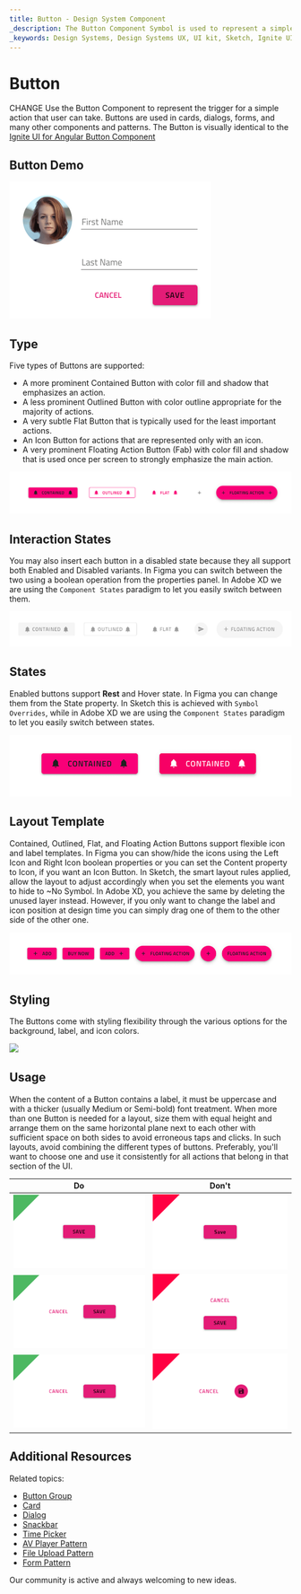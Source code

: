 ```yaml
---
title: Button - Design System Component
_description: The Button Component Symbol is used to represent a simple action. 
_keywords: Design Systems, Design Systems UX, UI kit, Sketch, Ignite UI for Angular, Sketch to Angular, Sketch to Angular, Angular, Angular Design System, Export code from Sketch, Design Kits for Angular, Sketch HTML, Sketch to HTML, Sketch UI kits
---
```


# Button

CHANGE Use the Button Component to represent the trigger for a simple action that user can take. Buttons are used in cards, dialogs, forms, and many other components and patterns. The Button is visually identical to the [Ignite UI for Angular Button Component](https://www.infragistics.com/products/ignite-ui-angular/angular/components/button.html)

## Button Demo

<img class="responsive-img" src="../images/button_demo.png" srcset="../images/button_demo@2x.png 2x" />

## Type

Five types of Buttons are supported:

- A more prominent Contained Button with color fill and shadow that emphasizes an action.
- A less prominent Outlined Button with color outline appropriate for the majority of actions.
- A very subtle Flat Button that is typically used for the least important actions.
- An Icon Button for actions that are represented only with an icon.
- A very prominent Floating Action Button (Fab) with color fill and shadow that is used once per screen to strongly emphasize the main action.

<img class="responsive-img" src="../images/button_types.png" srcset="../images/button_types@2x.png 2x" />

## Interaction States

You may also insert each button in a disabled state because they all support both Enabled and Disabled variants. In Figma you can switch between the two using a boolean operation from the properties panel. In Adobe XD we are using the `Component States` paradigm to let you easily switch between them.

<img class="responsive-img" src="../images/button_disabled.png" srcset="../images/button_disabled@2x.png 2x" />

## States

Enabled buttons support **Rest** and Hover state. In Figma you can change them from the State property. In Sketch this is achieved with `Symbol Overrides`, while in Adobe XD we are using the `Component States` paradigm to let you easily switch between states.

<img class="responsive-img" src="../images/button_states.png" srcset="../images/button_states@2x.png 2x" />

## Layout Template

Contained, Outlined, Flat, and Floating Action Buttons support flexible icon and label templates. In Figma you can show/hide the icons using the Left Icon and Right Icon boolean properties or you can set the Content property to Icon, if you want an Icon Button. In Sketch, the smart layout rules applied, allow the layout to adjust accordingly when you set the elements you want to hide to ~No Symbol. In Adobe XD, you achieve the same by deleting the unused layer instead. However, if you only want to change the label and icon position at design time you can simply drag one of them to the other side of the other one.

<img class="responsive-img" src="../images/button_templates.png" srcset="../images/button_templates@2x.png 2x" />

## Styling

The Buttons come with styling flexibility through the various options for the background, label, and icon colors.

<img class="responsive-img" src="../images/button_styling.png" srcset="../images/button_styling@2x.png 2x" />

## Usage

When the content of a Button contains a label, it must be uppercase and with a thicker (usually Medium or Semi-bold) font treatment. When more than one Button is needed for a layout, size them with equal height and arrange them on the same horizontal plane next to each other with sufficient space on both sides to avoid erroneous taps and clicks. In such layouts, avoid combining the different types of buttons. Preferably, you'll want to choose one and use it consistently for all actions that belong in that section of the UI.

| Do                                                                             | Don't                                                                              |
| ------------------------------------------------------------------------------ | ---------------------------------------------------------------------------------- |
| <img class="responsive-img" src="../images/button_do1.png" srcset="../images/button_do1@2x.png 2x" /> | <img class="responsive-img" src="../images/button_dont1.png" srcset="../images/button_dont1@2x.png 2x" /> |
| <img class="responsive-img" src="../images/button_do2.png" srcset="../images/button_do2@2x.png 2x" /> | <img class="responsive-img" src="../images/button_dont2.png" srcset="../images/button_dont2@2x.png 2x" /> |
| <img class="responsive-img" src="../images/button_do3.png" srcset="../images/button_do3@2x.png 2x" /> | <img class="responsive-img" src="../images/button_dont3.png" srcset="../images/button_dont3@2x.png 2x" /> |

## Additional Resources

Related topics:

- [Button Group](button-group.md)
- [Card](card.md)
- [Dialog](dialog.md)
- [Snackbar](snackbar.md)
- [Time Picker](time-picker.md)
- [AV Player Pattern](../patterns/av.md)
- [File Upload Pattern](../patterns/file-upload.md)
- [Form Pattern](../patterns/form.md)
  <div class="divider--half"></div>

Our community is active and always welcoming to new ideas.

